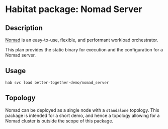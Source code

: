 # Habitat package: Nomad Server 

## Description

[Nomad](https://nomadproject.io) is an easy-to-use, flexible, and performant workload orchestrator.

This plan provides the static binary for execution and the configuration for a Nomad server.

## Usage

```
hab svc load better-together-demo/nomad_server
```

## Topology

Nomad can be deployed as a single node with a `standalone` topology. This package is intended for a short demo, and hence a topology allowing for a Nomad cluster is outside the scope of this package.
